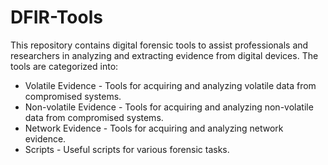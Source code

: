 # DFIR-Tools 

This repository contains digital forensic tools to assist professionals and researchers in analyzing and extracting evidence from digital devices. The tools are categorized into:  

* Volatile Evidence - Tools for acquiring and analyzing volatile data from compromised systems.
* Non-volatile Evidence - Tools for acquiring and analyzing non-volatile data from compromised systems.
* Network Evidence - Tools for acquiring and analyzing network evidence.
* Scripts - Useful scripts for various forensic tasks.
